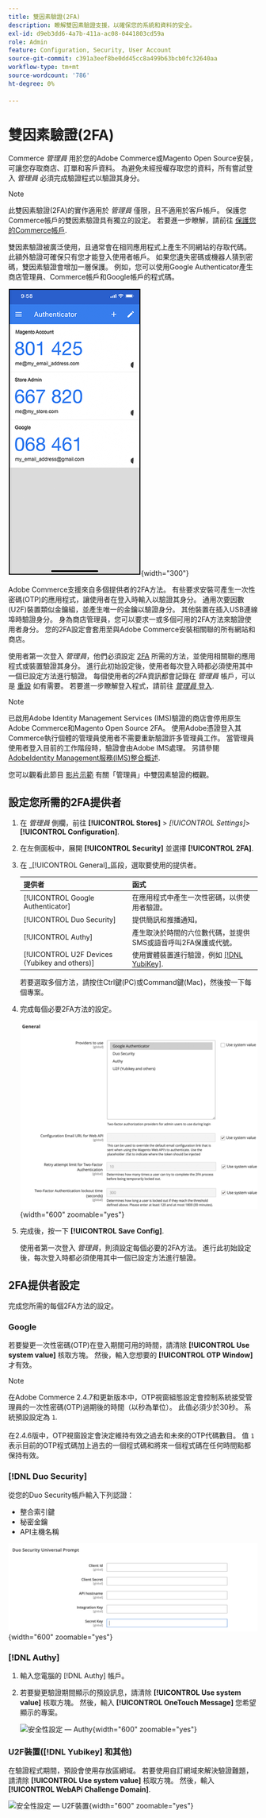 ```yaml
---
title: 雙因素驗證(2FA)
description: 瞭解雙因素驗證支援，以確保您的系統和資料的安全。
exl-id: d9eb3dd6-4a7b-411a-ac08-0441803cd59a
role: Admin
feature: Configuration, Security, User Account
source-git-commit: c391a3eef8be0dd45cc8a499b63bcb0fc32640aa
workflow-type: tm+mt
source-wordcount: '786'
ht-degree: 0%

---
```


# 雙因素驗證(2FA)

Commerce _管理員_ 用於您的Adobe Commerce或Magento Open Source安裝，可讓您存取商店、訂單和客戶資料。 為避免未經授權存取您的資料，所有嘗試登入 _管理員_ 必須完成驗證程式以驗證其身分。

>[!NOTE]
>
>此雙因素驗證(2FA)的實作適用於 _管理員_ 僅限，且不適用於客戶帳戶。 保護您Commerce帳戶的雙因素驗證具有獨立的設定。 若要進一步瞭解，請前往 [保護您的Commerce帳戶](../getting-started/commerce-account-secure.md).

雙因素驗證被廣泛使用，且通常會在相同應用程式上產生不同網站的存取代碼。 此額外驗證可確保只有您才能登入使用者帳戶。 如果您遺失密碼或機器人猜到密碼，雙因素驗證會增加一層保護。 例如，您可以使用Google Authenticator產生商店管理員、Commerce帳戶和Google帳戶的程式碼。

![安全性設定iphone - 2FA](./assets/google-authenticator-iphone.png){width="300"}

Adobe Commerce支援來自多個提供者的2FA方法。 有些要求安裝可產生一次性密碼(OTP)的應用程式，讓使用者在登入時輸入以驗證其身分。 通用次要因數(U2F)裝置類似金鑰組，並產生唯一的金鑰以驗證身分。 其他裝置在插入USB連線埠時驗證身分。 身為商店管理員，您可以要求一或多個可用的2FA方法來驗證使用者身分。 您的2FA設定會套用至與Adobe Commerce安裝相關聯的所有網站和商店。

使用者第一次登入 _管理員_，他們必須設定 [2FA](../configuration-reference/security/2fa.md) 所需的方法，並使用相關聯的應用程式或裝置驗證其身分。 進行此初始設定後，使用者每次登入時都必須使用其中一個已設定方法進行驗證。 每個使用者的2FA資訊都會記錄在 _管理員_ 帳戶，可以是 [重設](security-two-factor-authentication-manage.md) 如有需要。 若要進一步瞭解登入程式，請前往 [_管理員_ 登入](../getting-started/admin-signin.md).

>[!NOTE]
>
>已啟用Adobe Identity Management Services (IMS)驗證的商店會停用原生Adobe Commerce和Magento Open Source 2FA。 使用Adobe憑證登入其Commerce執行個體的管理員使用者不需要重新驗證許多管理員工作。 當管理員使用者登入目前的工作階段時，驗證會由Adobe IMS處理。 另請參閱 [AdobeIdentity Management服務(IMS)整合概述](https://experienceleague.adobe.com/docs/commerce-admin/start/admin/ims/adobe-ims-integration-overview.html).

您可以觀看此節目 [影片示範](https://video.tv.adobe.com/v/339104?quality=12&learn=on) 有關「管理員」中雙因素驗證的概觀。

## 設定您所需的2FA提供者

1. 在 _管理員_ 側欄，前往 **[!UICONTROL Stores]** > _[!UICONTROL Settings]_>**[!UICONTROL Configuration]**.

1. 在左側面板中，展開 **[!UICONTROL Security]** 並選擇 **[!UICONTROL 2FA]**.

1. 在 _[!UICONTROL General]_區段，選取要使用的提供者。

   | 提供者 | 函式 |
   |--- |--- |
   | [!UICONTROL Google Authenticator] | 在應用程式中產生一次性密碼，以供使用者驗證。 |
   | [!UICONTROL Duo Security] | 提供簡訊和推播通知。 |
   | [!UICONTROL Authy] | 產生取決於時間的六位數代碼，並提供SMS或語音呼叫2FA保護或代號。 |
   | [!UICONTROL U2F Devices (Yubikey and others)] | 使用實體裝置進行驗證，例如 [[!DNL YubiKey]](https://www.yubico.com/). |

   若要選取多個方法，請按住Ctrl鍵(PC)或Command鍵(Mac)，然後按一下每個專案。

1. 完成每個必要2FA方法的設定。

   ![安全性設定 — 2FA](../configuration-reference/security/assets/2fa-general.png){width="600" zoomable="yes"}

1. 完成後，按一下 **[!UICONTROL Save Config]**.

   使用者第一次登入 _管理員_，則須設定每個必要的2FA方法。 進行此初始設定後，每次登入時都必須使用其中一個已設定方法進行驗證。

## 2FA提供者設定

完成您所需的每個2FA方法的設定。

### Google

若要變更一次性密碼(OTP)在登入期間可用的時間，請清除 **[!UICONTROL Use system value]** 核取方塊。 然後，輸入您想要的 **[!UICONTROL OTP Window]** 才有效。

>[!NOTE]
>
>在Adobe Commerce 2.4.7和更新版本中，OTP視窗組態設定會控制系統接受管理員的一次性密碼(OTP)過期後的時間（以秒為單位）。 此值必須少於30秒。 系統預設設定為 `1`.<br><br> 在2.4.6版中，OTP視窗設定會決定維持有效之過去和未來的OTP代碼數目。 值 `1` 表示目前的OTP程式碼加上過去的一個程式碼和將來一個程式碼在任何時間點都保持有效。

### [!DNL Duo Security]

從您的Duo Security帳戶輸入下列認證：

- 整合索引鍵
- 秘密金鑰
- API主機名稱

![安全性組態 — Duo](../configuration-reference/security/assets/2fa-duo-security.png){width="600" zoomable="yes"}

### [!DNL Authy]

1. 輸入您電腦的 [!DNL Authy] 帳戶。

1. 若要變更驗證期間顯示的預設訊息，請清除 **[!UICONTROL Use system value]** 核取方塊。 然後，輸入 **[!UICONTROL OneTouch Message]** 您希望顯示的專案。

   ![安全性設定 — Authy](../configuration-reference/security/assets/2fa-authy.png){width="600" zoomable="yes"}

### U2F裝置([!DNL Yubikey] 和其他)

在驗證程式期間，預設會使用存放區網域。 若要使用自訂網域來解決驗證難題，請清除 **[!UICONTROL Use system value]** 核取方塊。 然後，輸入 **[!UICONTROL WebAPi Challenge Domain]**.

![安全性設定 — U2F裝置](../configuration-reference/security/assets/2fa-u2f-key.png){width="600" zoomable="yes"}
